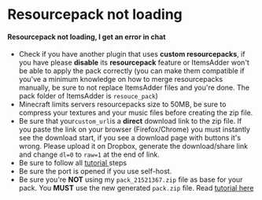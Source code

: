 # Resourcepack not loading

#### Resourcepack not loading, I get an error in chat <a id="resourcepack-not-loading-i-get-an-error-in-chat"></a>

* Check if you have another plugin that uses **custom resourcepacks**, if you have please **disable** its **resourcepack** feature or ItemsAdder won't be able to apply the pack correctly \(you can make them compatible if you've a minimum knowledge on how to merge resourcepacks manually, be sure to not replace ItemsAdder files and you're done. The pack folder of ItemsAdder is `resouce_pack`\)
* Minecraft limits servers resourcepacks size to 50MB, be sure to compress your textures and your music files before creating the zip file.
* Be sure that your`custom_url`is a **direct** download link to the zip file. If you paste the link on your browser \(Firefox/Chrome\) you must instantly see the download start, if you see a download page with buttons it's wrong. Please upload it on Dropbox, generate the download/share link and change `dl=0` to `raw=1` at the end of link.
* Be sure to follow all [tutorial ](../../plugin-usage/resourcepack-hosting/)steps
* Be sure the port is opened if you use self-host.
* Be sure you're **NOT** using my `pack_21521367.zip` file as base for your pack.  You **MUST** use the new generated `pack.zip` file. Read [tutorial here](../../plugin-usage/resourcepack-hosting/resourcepack-self-hosting.md)



